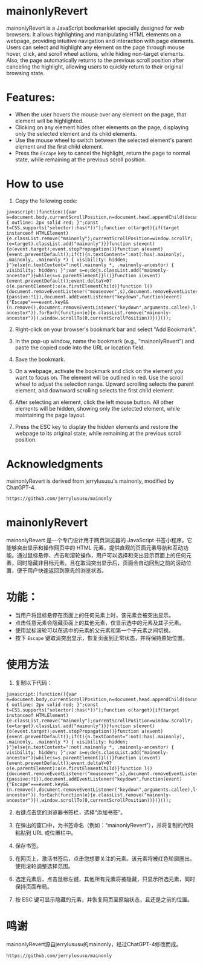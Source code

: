 # mainonlyRevert
mainonlyRevert is a JavaScript bookmarklet specially designed for web browsers. It allows highlighting and manipulating HTML elements on a webpage, providing intuitive navigation and interaction with page elements. Users can select and highlight any element on the page through mouse hover, click, and scroll wheel actions, while hiding non-target elements. Also, the page automatically returns to the previous scroll position after canceling the highlight, allowing users to quickly return to their original browsing state.

# Features:
   - When the user hovers the mouse over any element on the page, that element will be highlighted.
   - Clicking on any element hides other elements on the page, displaying only the selected element and its child elements.
   - Use the mouse wheel to switch between the selected element's parent element and the first child element.
   - Press the `Escape` key to cancel the highlight, return the page to normal state, while remaining at the previous scroll position.

# How to use
1. Copy the following code:
```
javascript:(function(){var e=document.body,currentScrollPosition,n=document.head.appendChild(document.createElement("style"));n.textContent=".mainonly { outline: 2px solid red; }";const t=CSS.supports("selector(:has(*))");function o(target){if(target instanceof HTMLElement){e.classList.remove("mainonly");currentScrollPosition=window.scrollY;(e=target).classList.add("mainonly")}}function s(event){o(event.target);event.stopPropagation()}function a(event){event.preventDefault();if(t){n.textContent=":not(:has(.mainonly), .mainonly, .mainonly *) { visibility: hidden; }"}else{n.textContent=":not(.mainonly *, .mainonly-ancestor) { visibility: hidden; }";var s=e;do{s.classList.add("mainonly-ancestor")}while(s=s.parentElement)}l()}function i(event){event.preventDefault();event.deltaY<0?o(e.parentElement):o(e.firstElementChild)}function l(){document.removeEventListener("mouseover",s),document.removeEventListener("click",a),document.removeEventListener("wheel",i)}document.addEventListener("mouseover",s),document.addEventListener("click",a),document.addEventListener("wheel",i,{passive:!1}),document.addEventListener("keydown",function(event){"Escape"===event.key&&(n.remove(),document.removeEventListener("keydown",arguments.callee),l(),e.classList.remove("mainonly"),!t&&Array.from(document.getElementsByClassName("mainonly-ancestor")).forEach(function(e){e.classList.remove("mainonly-ancestor")}),window.scrollTo(0,currentScrollPosition))})}());
```
2. Right-click on your browser's bookmark bar and select "Add Bookmark".

3. In the pop-up window, name the bookmark (e.g., “mainonlyRevert”) and paste the copied code into the URL or location field.

4. Save the bookmark.

5. On a webpage, activate the bookmark and click on the element you want to focus on. The element will be outlined in red. Use the scroll wheel to adjust the selection range. Upward scrolling selects the parent element, and downward scrolling selects the first child element.

6. After selecting an element, click the left mouse button. All other elements will be hidden, showing only the selected element, while maintaining the page layout.

7. Press the ESC key to display the hidden elements and restore the webpage to its original state, while remaining at the previous scroll position.

# Acknowledgments
mainonlyRevert is derived from jerrylususu's mainonly, modified by ChatGPT-4.
```
https://github.com/jerrylususu/mainonly
```
# mainonlyRevert
mainonlyRevert 是一个专门设计用于网页浏览器的 JavaScript 书签小程序。它能够突出显示和操作网页中的 HTML 元素，提供直观的页面元素导航和互动功能。通过鼠标悬停、点击和滚轮操作，用户可以选择和突出显示页面上的任何元素，同时隐藏非目标元素。且在取消突出显示后，页面会自动回到之前的滚动位置，便于用户快速返回到原先的浏览状态。

# 功能：
   - 当用户将鼠标悬停在页面上的任何元素上时，该元素会被突出显示。
   - 点击任意元素会隐藏页面上的其他元素，仅显示选中的元素及其子元素。
   - 使用鼠标滚轮可以在选中的元素的父元素和第一个子元素之间切换。
   - 按下 `Escape` 键取消突出显示，恢复页面到正常状态，并将保持原始位置。

# 使用方法
1. 复制以下代码：
```
javascript:(function(){var e=document.body,currentScrollPosition,n=document.head.appendChild(document.createElement("style"));n.textContent=".mainonly { outline: 2px solid red; }";const t=CSS.supports("selector(:has(*))");function o(target){if(target instanceof HTMLElement){e.classList.remove("mainonly");currentScrollPosition=window.scrollY;(e=target).classList.add("mainonly")}}function s(event){o(event.target);event.stopPropagation()}function a(event){event.preventDefault();if(t){n.textContent=":not(:has(.mainonly), .mainonly, .mainonly *) { visibility: hidden; }"}else{n.textContent=":not(.mainonly *, .mainonly-ancestor) { visibility: hidden; }";var s=e;do{s.classList.add("mainonly-ancestor")}while(s=s.parentElement)}l()}function i(event){event.preventDefault();event.deltaY<0?o(e.parentElement):o(e.firstElementChild)}function l(){document.removeEventListener("mouseover",s),document.removeEventListener("click",a),document.removeEventListener("wheel",i)}document.addEventListener("mouseover",s),document.addEventListener("click",a),document.addEventListener("wheel",i,{passive:!1}),document.addEventListener("keydown",function(event){"Escape"===event.key&&(n.remove(),document.removeEventListener("keydown",arguments.callee),l(),e.classList.remove("mainonly"),!t&&Array.from(document.getElementsByClassName("mainonly-ancestor")).forEach(function(e){e.classList.remove("mainonly-ancestor")}),window.scrollTo(0,currentScrollPosition))})}());
```
2. 右键点击您的浏览器书签栏，选择“添加书签”。

3. 在弹出的窗口中，为书签命名（例如：“mainonlyRevert”），并将复制的代码粘贴到 URL 或位置栏中。

4. 保存书签。

5. 在网页上，激活书签后，点击您想要关注的元素。该元素将被红色轮廓圈出。使用滚轮调整选择范围。

6. 选定元素后，点击鼠标左键，其他所有元素将被隐藏，只显示所选元素，同时保持页面布局。

7. 按 ESC 键可显示隐藏的元素，并恢复网页至原始状态，且还是之前的位置。

# 鸣谢
mainonlyRevert源自jerrylususu的mainonly，经过ChatGPT-4修改而成。
```
https://github.com/jerrylususu/mainonly
```
